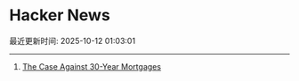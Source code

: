 # Hacker News

最近更新时间: 2025-10-12 01:03:01

--- 
1. [The Case Against 30-Year Mortgages](https://www.wsj.com/opinion/the-case-against-30-year-mortgages-0cbd6d56) 
